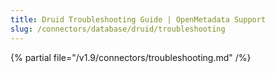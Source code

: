 ```yaml
---
title: Druid Troubleshooting Guide | OpenMetadata Support
slug: /connectors/database/druid/troubleshooting
---
```


{% partial file="/v1.9/connectors/troubleshooting.md" /%}
